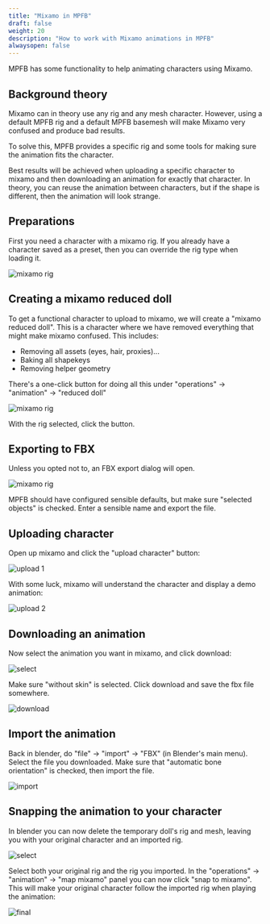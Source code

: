 ```yaml
---
title: "Mixamo in MPFB"
draft: false
weight: 20
description: "How to work with Mixamo animations in MPFB"
alwaysopen: false
---
```


MPFB has some functionality to help animating characters using Mixamo. 

## Background theory

Mixamo can in theory use any rig and any mesh character. However, using a default MPFB rig and a default MPFB basemesh will make 
Mixamo very confused and produce bad results.

To solve this, MPFB provides a specific rig and some tools for making sure the animation fits the character.

Best results will be achieved when uploading a specific character to mixamo and then downloading an animation for exactly that character. In theory, 
you can reuse the animation between characters, but if the shape is different, then the animation will look strange. 

## Preparations

First you need a character with a mixamo rig. If you already have a character saved as a preset, then you can override the rig type when loading it.

![mixamo rig](mixamo_override.png)

## Creating a mixamo reduced doll

To get a functional character to upload to mixamo, we will create a "mixamo reduced doll". This is a character where we have removed everything that might 
make mixamo confused. This includes:

* Removing all assets (eyes, hair, proxies)...
* Baking all shapekeys
* Removing helper geometry

There's a one-click button for doing all this under "operations" -> "animation" -> "reduced doll"

![mixamo rig](mixamo_reduced.png)

With the rig selected, click the button.

## Exporting to FBX

Unless you opted not to, an FBX export dialog will open. 

![mixamo rig](mixamo_export.png)

MPFB should have configured sensible defaults, but make sure "selected objects" is checked. Enter a sensible name and export the file.

## Uploading character

Open up mixamo and click the "upload character" button:

![upload 1](mixamo_upload_1.png)

With some luck, mixamo will understand the character and display a demo animation:

![upload 2](mixamo_upload_2.png)

## Downloading an animation

Now select the animation you want in mixamo, and click download:

![select](mixamo_select.png)

Make sure "without skin" is selected. Click download and save the fbx file somewhere.

![download](mixamo_download.png)

## Import the animation

Back in blender, do "file" -> "import" -> "FBX" (in Blender's main menu). Select the file you downloaded. Make sure that "automatic bone orientation" is checked, then
import the file.

![import](mixamo_import.png)

## Snapping the animation to your character

In blender you can now delete the temporary doll's rig and mesh, leaving you with your original character and an imported rig. 

![select](mixamo_select_both.png)

Select both your original rig and the rig you imported. In the "operations" -> "animation" -> "map mixamo" panel you can now click
"snap to mixamo". This will make your original character follow the imported rig when playing the animation:

![final](mixamo_final.png)




